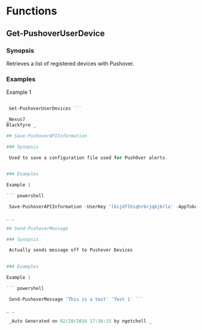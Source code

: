 ﻿# Functions 

## Get-PushoverUserDevice 

### Synopsis 

 Retrieves a list of registered devices with Pushover.
 

### Examples 

Example 1 

``` powershell 

 Get-PushoverUserDevices ``` 

_Nexus7
Blackfyre _ 

## Save-PushoverAPIInformation 

### Synopsis 

 Used to save a configuration file used for PushOver alerts.
 

### Examples 

Example 1 

``` powershell 

 Save-PushoverAPIInformation -UserKey 'lksjdflhiqhrbrjqbjbrla' -AppToken 'jhsgkbsgkjbbbqbqisksn' ``` 

_ _ 

## Send-PushoverMessage 

### Synopsis 

 Actually sends message off to Pushover Devices
 

### Examples 

Example 1 

``` powershell 

 Send-PushoverMessage 'This is a test' 'Test 1' ``` 

_ _ 

 _Auto Generated on 02/20/2016 17:36:15 by ngetchell _ 


